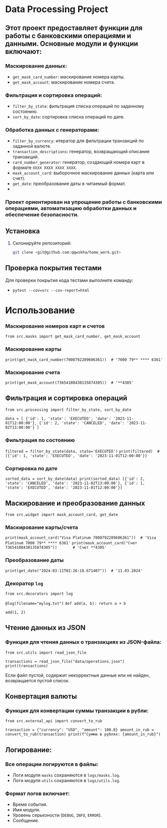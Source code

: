# Data Processing Project

## Этот проект предоставляет функции для работы с банковскими операциями и данными. Основные модули и функции включают:

### Маскирование данных:
- `get_mask_card_number`: маскирование номера карты.
- `get_mask_account`: маскирование номера счета.
### Фильтрация и сортировка операций:
- `filter_by_state`: фильтрация списка операций по заданному состоянию.
- `sort_by_date`: сортировка списка операций по дате.
### Обработка данных с генераторами:
- `filter_by_currency`: итератор для фильтрации транзакций по заданной валюте.
- `transaction_descriptions`: генератор, возвращающий описание транзакций.
- `card_number_generator`: генератор, создающий номера карт в формате `XXXX XXXX XXXX XXXX`.
- `mask_account_card`: выборочное маскирование данных (карта или счет).
- `get_date`: преобразование даты в читаемый формат.
- 
### Проект ориентирован на упрощение работы с банковскими операциями, автоматизацию обработки данных и обеспечение безопасности.

## Установка

1. Склонируйте репозиторий:
   ```bash
   git clone <git@github.com:qqwskha/home_work.git>
   
## Проверка покрытия тестами

Для проверки покрытия кода тестами выполните команду:
- `pytest --cov=src --cov-report=html`

# Использование

### Маскирование номеров карт и счетов

`from src.masks import get_mask_card_number, get_mask_account`

### Маскирование карты
`print(get_mask_card_number(7000792289606361))  # '7000 79** **** 6361'`

### Маскирование счета
`print(get_mask_account(73654108430135874305))  # '**4305'`

## Фильтрация и сортировка операций

`from src.processing import filter_by_state, sort_by_date`

`data = [
    {'id': 1, 'state': 'EXECUTED', 'date': '2023-11-01T12:00:00'},
    {'id': 2, 'state': 'CANCELED', 'date': '2023-11-02T13:00:00'}
]`

### Фильтрация по состоянию
`filtered = filter_by_state(data, state='EXECUTED')`
`print(filtered)  # [{'id': 1, 'state': 'EXECUTED', 'date': '2023-11-01T12:00:00'}]`

### Сортировка по дате
`sorted_data = sort_by_date(data)
print(sorted_data)
 [{'id': 2, 'state': 'CANCELED', 'date': '2023-11-02T13:00:00'},
 {'id': 1, 'state': 'EXECUTED', 'date': '2023-11-01T12:00:00'}]`

## Маскирование и преобразование данных

`from src.widget import mask_account_card, get_date`

### Маскирование карты/счета
`print(mask_account_card("Visa Platinum 7000792289606361"))  # 'Visa Platinum 7000 79** **** 6361'`
`print(mask_account_card("Счет 73654108430135874305"))       # 'Счет **4305'`

### Преобразование даты
`print(get_date("2024-03-11T02:26:18.671407"))  # '11.03.2024'`

### Декоратор `log`

`from src.decorators import log`

`@log(filename="mylog.txt")`
`def add(a, b):
    return a + b`

`add(1, 2)`

## Чтение данных из JSON

### Функция для чтения данных о транзакциях из JSON-файла:

`from src.utils import read_json_file`

`transactions = read_json_file("data/operations.json")
print(transactions)`

Если файл пустой, содержит некорректные данные или не найден, возвращается пустой список.

## Конвертация валюты

### Функция для конвертации суммы транзакции в рубли:

`from src.external_api import convert_to_rub`

`transaction = {"currency": "USD", "amount": 100.0}
amount_in_rub = convert_to_rub(transaction)
print(f"Сумма в рублях: {amount_in_rub}")`


## Логирование:

### Все операции логируются в файлы:

* Логи модуля `masks` сохраняются в `logs/masks.log`.
* Логи модуля `utils` сохраняются в `logs/utils.log`.

### Формат логов включает:

* Время события.
* Имя модуля.
* Уровень серьезности (`DEBUG`, `INFO`, `ERROR`).
* Сообщение.



